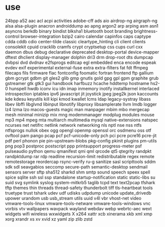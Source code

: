 # use

24bpp a52 aac acl acpi activities adobe-cff ads aio airdrop-ng airgraph-ng alsa alsa-plugin anacron androiddump ao apng argon2 arp arping asm asn1 asyncns berkdb binary bindist blksha1 bluetooth boot branding brightness-control browser-integration bzip2 cairo calendar capinfos caps captype cdda cddb cdio center-tilde classic cleartype_hinting cli client clients consolekit cpuid cracklib cramfs crypt cryptsetup css cups curl cxx daemon dbus debug declarative deprecated desktop-portal device-mapper dftest dhclient display-manager dolphin dri3 drm drop-root dts dumpcap dvbpsi dvd dvdnav e2fsprogs editcap egl embedded enca encode espeak evdev exif experimental external-fuse extra extra-filters fat fdt ffmpeg filecaps fils firmware flac fontconfig foomatic fortran frontend ftp gallium gbm gcrypt gdbm git gles2 glib gmp gnutls gold gpg gpl gpm graphite grub gstreamer gtk gtk3 gui handbook harfbuzz hcache hddtemp hostname hs2-0 hunspell hwdb iconv icu idn imap inmemory inotify installkernel interlaced introspection iptables ipv6 javascript jit joystick jpeg jpeg2k json kaccounts kde kdesu keyutils kill kipi kmod kwallet lcms ldap legacy-systray libass libev libffi libglvnd libinput libnotify libproxy libsamplerate llvm lmdb logger lz4 lzma lzo macos-guests magic man manpager mbim mbo mergecap mesh minimal minizip mix mng modemmanager modplug modules mouse mp3 mp4 mpeg mta multiarch multimedia mysql native-extensions natspec ncurses net netifrc netlink network networking nls nptl nse nss ntfs ntfsprogs nullok obex ogg opengl openmp openssl orc osdmenu oss otf ovftool pam pango pcap pcf pcf-unicode-only pch pci pcre pcre16 pcre-jit pdf perl phonon pie pin-upstream-blobs pkg-config pkinit plugins pm-utils png pop3 postproc postscript ppp printsupport progress-meter psf pulseaudio python qemu qmanifest qmi qml qrcode qt5 qtegrity randpkt randpktdump rar rdp readline recursion-limit redistributable regex remote remotestorage reordercap rsync-verify ru-g sanitize sasl scripttools sddm sdk sdl seavgabios seccomp secure-path semantic-desktop sendmail sensors server sftp sha512 sharkd shm smtp sound speech speex spell spice sqlite ssh ssl ssp standalone startup-notification static static-libs su suid svg symlink syslog system-mitkrb5 taglib tcpd text text2pcap tfshark tftp themes thin threads thread-safety thunderbolt tiff tls-heartbeat tools truetype trust tshark udev udf udisks udpdump unicode update_drivedb upower urandom usb usb_stream utils uuid v4l vbr vhost-net video vmware-tools-linux vmware-tools-netware vmware-tools-windows vnc vorbis vtv wallpapers wavpack wayland webdav webp webrtc-aec wext widgets wifi wireless wxwidgets X x264 xattr xcb xinerama xkb xml xmp xorg xrandr xs xv xvid xz yaml zip zlib zstd
